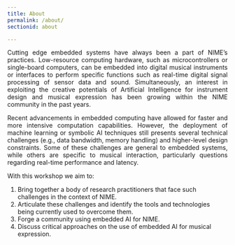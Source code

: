 ```yaml
---
title: About
permalink: /about/
sectionid: about

---
```


<p style='text-align: justify;'> 
Cutting edge embedded systems have always been a part of NIME’s practices. Low-resource computing hardware, such as microcontrollers or single-board computers, 
can be embedded into digital musical instruments or interfaces to perform specific functions such as real-time digital signal processing of sensor data and sound. 
Simultaneously, an interest in exploiting the creative potentials of Artificial Intelligence for instrument design and musical expression has been growing within 
the NIME community in the past years.
</p>

<p style='text-align: justify;'> 
Recent advancements in embedded computing have allowed for faster and more intensive computation capabilities. 
However, the deployment of machine learning or symbolic AI techniques still presents several technical challenges 
(e.g., data bandwidth, memory handling) and higher-level design constraints. 
Some of these challenges are general to embedded systems, while others are specific to musical interaction, 
particularly questions regarding real-time performance and latency. 
</p>

With this workshop we aim to:

1. Bring together a body of research practitioners that face such challenges in the context of NIME.
1. Articulate these challenges and identify the tools and technologies being currently used to overcome them.
1. Forge a community using embedded AI for NIME.
1. Discuss critical approaches on the use of embedded AI for musical expression.